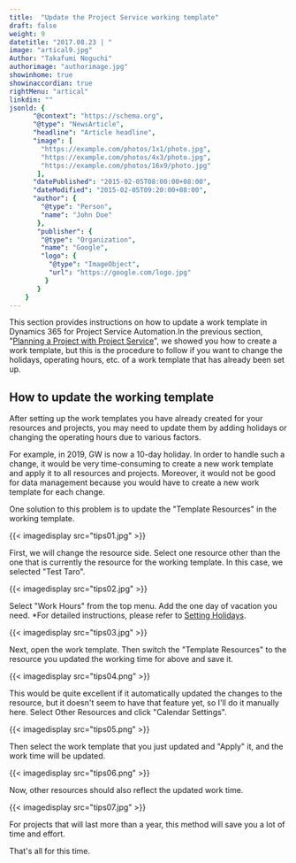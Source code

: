 ```yaml
---
title:  "Update the Project Service working template"
draft: false
weight: 9
datetitle: "2017.08.23 | "
image: "artical9.jpg"
Author: "Takafumi Noguchi"
authorimage: "authorimage.jpg"
showinhome: true
showinaccordian: true
rightMenu: "artical"
linkdin: ""
jsonld: {
      "@context": "https://schema.org",
      "@type": "NewsArticle",
      "headline": "Article headline",
      "image": [
        "https://example.com/photos/1x1/photo.jpg",
        "https://example.com/photos/4x3/photo.jpg",
        "https://example.com/photos/16x9/photo.jpg"
       ],
      "datePublished": "2015-02-05T08:00:00+08:00",
      "dateModified": "2015-02-05T09:20:00+08:00",
      "author": {
        "@type": "Person",
        "name": "John Doe"
       },
       "publisher": {
        "@type": "Organization",
        "name": "Google",
        "logo": {
          "@type": "ImageObject",
          "url": "https://google.com/logo.jpg"
         }
       }
    }
---
```

<!-- Intro  -->
This section provides instructions on how to update a work template in Dynamics 365 for Project Service Automation.In the previous section, "[Planning a Project with Project Service]()", we showed you how to create a work template, but this is the procedure to follow if you want to change the holidays, operating hours, etc. of a work template that has already been set up.

## How to update the working template
After setting up the work templates you have already created for your resources and projects, you may need to update them by adding holidays or changing the operating hours due to various factors.

For example, in 2019, GW is now a 10-day holiday. In order to handle such a change, it would be very time-consuming to create a new work template and apply it to all resources and projects. Moreover, it would not be good for data management because you would have to create a new work template for each change.

One solution to this problem is to update the "Template Resources" in the working template.
<!-- Image= tips01.jpg -->
{{< imagedisplay src="tips01.jpg" >}}

First, we will change the resource side. Select one resource other than the one that is currently the resource for the working template. In this case, we selected "Test Taro".
<!-- Image= tips02.jpg -->
{{< imagedisplay src="tips02.jpg" >}}

Select "Work Hours" from the top menu. Add the one day of vacation you need.
*For detailed instructions, please refer to [Setting Holidays]().
<!-- Image= tips03.jpg -->
{{< imagedisplay src="tips03.jpg" >}}

Next, open the work template. Then switch the "Template Resources" to the resource you updated the working time for above and save it.
<!-- Image= tips04.png -->
{{< imagedisplay src="tips04.png" >}}

This would be quite excellent if it automatically updated the changes to the resource, but it doesn't seem to have that feature yet, so I'll do it manually here. Select Other Resources and click "Calendar Settings".
<!-- Image= tips05.png -->
{{< imagedisplay src="tips05.png" >}}

Then select the work template that you just updated and "Apply" it, and the work time will be updated.
<!-- Image= tips06.png -->
{{< imagedisplay src="tips06.png" >}}

Now, other resources should also reflect the updated work time.
<!-- Image= tips07.jpg -->
{{< imagedisplay src="tips07.jpg" >}}

For projects that will last more than a year, this method will save you a lot of time and effort.

That's all for this time.     
&nbsp;